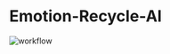 # Emotion-Recycle-AI
 
![workflow](https://github.com/emotion-recycle/Emotion-Recycle-AI/tree/main/flow/workflow.png)